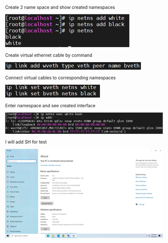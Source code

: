 

Create 2 name space and show created namespaces

![imagename](/image/1.JPG)

Create virtual ethernet cable by command

![imagename](/image/2.JPG)

Connect virtual cables to corresponding namespaces

![imagename](/image/3.JPG)

Enter namespace and see created interface

![imagename](/image/4.JPG)

I will add SH for test

![imagename](/image/Properties.JPG)
